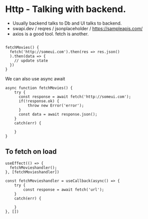 # Http - Talking with backend.

- Usually backend talks to Db and UI talks to backend.
- swapi.dev / reqres / jsonplaceholder / https://sampleapis.com/
- axios is a good tool. fetch is another.

```

fetchMovies() {
  fetch('http://someui.com').then(res => res.json()
  ).then(data => {
    // update state
  })
}
```

We can also use async await

```
async function fetchMovies() {
    try {
      const response = await fetch('http://someui.com');
      if(!response.ok) {
          throw new Error('error');
      }
      const data = await response.json();
    }
    catch(err) {

    }
}
```

## To fetch on load

```
useEffect(() => {
  fetchMovieshandler();
}, [fetchMovieshandler])

const fetchMovieshandler = useCallback(async() => {
    try {
        const response = await fetch('url');
    }
    catch(err) {

    }
}, [])
```

